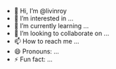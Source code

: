- 👋 Hi, I’m @livinroy
- 👀 I’m interested in ...
- 🌱 I’m currently learning ...
- 💞️ I’m looking to collaborate on ...
- 📫 How to reach me ...
- 😄 Pronouns: ...
- ⚡ Fun fact: ...

<!---
livinroy/livinroy is a ✨ special ✨ repository because its `README.md` (this file) appears on your GitHub profile.
You can click the Preview link to take a look at your changes.
--->
